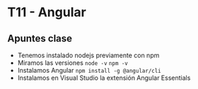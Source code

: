 # T11 - Angular

## Apuntes clase
* Tenemos instalado nodejs previamente con npm
* Miramos las versiones `node -v` `npm -v`
* Instalamos Angular `npm install -g @angular/cli`
* Instalamos en Visual Studio la extensión Angular Essentials
